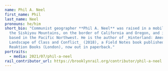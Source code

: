 ```yaml
---
name: Phil A. Neel
first_name: Phil
last_name: Neel
pronouns: he/him
short_bio: "Communist geographer **Phil A. Neel** was raised in a mobile home in
  the Siskiyou Mountains, on the border of California and Oregon, and is now
  based in the Pacific Northwest. He is the author of _Hinterland: America's New
  Landscape of Class and Conflict_ (2018), a Field Notes book published by
  Reaktion Books (London), now out in paperback."
portraits:
  - media: 2021/07/phil-a-neel
rail_contributor_url: https://brooklynrail.org/contributor/phil-a-neel
---
```

